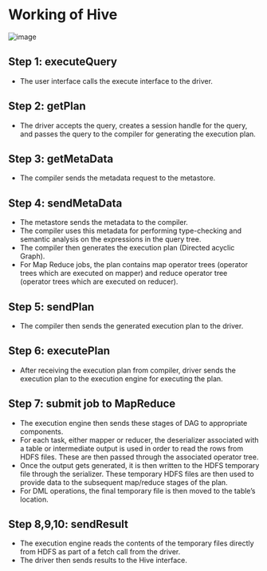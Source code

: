 # Working of Hive
![image](https://user-images.githubusercontent.com/117569148/224493989-ffb77e15-747d-4a5c-9840-8f04ae5e18d6.png)


## Step 1: executeQuery
- The user interface calls the execute interface to the driver.

## Step 2: getPlan
- The driver accepts the query, creates a session handle for the query, and passes the query to the compiler for generating the execution plan.

## Step 3: getMetaData
- The compiler sends the metadata request to the metastore.

## Step 4: sendMetaData
- The metastore sends the metadata to the compiler.
- The compiler uses this metadata for performing type-checking and semantic analysis on the expressions in the query tree. 
- The compiler then generates the execution plan (Directed acyclic Graph). 
- For Map Reduce jobs, the plan contains map operator trees (operator trees which are executed on mapper) and reduce operator tree (operator trees which are executed on reducer).

## Step 5: sendPlan
- The compiler then sends the generated execution plan to the driver.

## Step 6: executePlan
- After receiving the execution plan from compiler, driver sends the execution plan to the execution engine for executing the plan.

## Step 7: submit job to MapReduce
- The execution engine then sends these stages of DAG to appropriate components.
- For each task, either mapper or reducer, the deserializer associated with a table or intermediate output is used in order to read the rows from HDFS files. These are then passed through the associated operator tree.
- Once the output gets generated, it is then written to the HDFS temporary file through the serializer. These temporary HDFS files are then used to provide data to the subsequent map/reduce stages of the plan.
- For DML operations, the final temporary file is then moved to the table’s location.

## Step 8,9,10: sendResult
- The execution engine reads the contents of the temporary files directly from HDFS as part of a fetch call from the driver.
- The driver then sends results to the Hive interface.
